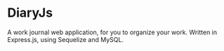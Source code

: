 # DiaryJs
A work journal web application, for you to organize your work. Written in Express.js, using Sequelize and MySQL.
